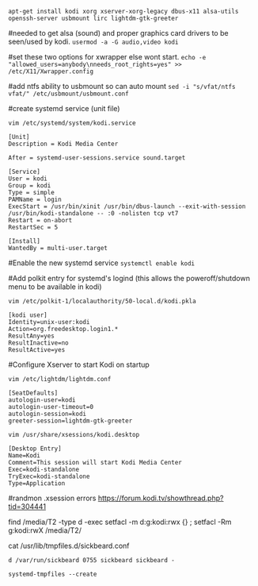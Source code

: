 `apt-get install kodi xorg xserver-xorg-legacy dbus-x11 alsa-utils openssh-server usbmount lirc lightdm-gtk-greeter`

#needed to get alsa (sound) and proper graphics card drivers to be seen/used by kodi.
`usermod -a -G audio,video kodi`

#set these two options for xwrapper else wont start.
`echo -e "allowed_users=anybody\nneeds_root_rights=yes" >> /etc/X11/Xwrapper.config`

#add ntfs ability to usbmount so can auto mount
`sed -i "s/vfat/ntfs vfat/" /etc/usbmount/usbmount.conf`

#create systemd service (unit file)

`vim /etc/systemd/system/kodi.service`

```
[Unit]
Description = Kodi Media Center

After = systemd-user-sessions.service sound.target

[Service]
User = kodi
Group = kodi
Type = simple
PAMName = login
ExecStart = /usr/bin/xinit /usr/bin/dbus-launch --exit-with-session /usr/bin/kodi-standalone -- :0 -nolisten tcp vt7
Restart = on-abort
RestartSec = 5

[Install]
WantedBy = multi-user.target
```

#Enable the new systemd service
`systemctl enable kodi`

#Add polkit entry for systemd's logind (this allows the poweroff/shutdown menu to be available in kodi)

`vim /etc/polkit-1/localauthority/50-local.d/kodi.pkla`

```
[kodi user]
Identity=unix-user:kodi
Action=org.freedesktop.login1.*
ResultAny=yes
ResultInactive=no
ResultActive=yes
```

#Configure Xserver to start Kodi on startup

`vim /etc/lightdm/lightdm.conf`

```
[SeatDefaults]
autologin-user=kodi
autologin-user-timeout=0
autologin-session=kodi
greeter-session=lightdm-gtk-greeter
```

`vim /usr/share/xsessions/kodi.desktop`

```
[Desktop Entry]
Name=Kodi
Comment=This session will start Kodi Media Center
Exec=kodi-standalone
TryExec=kodi-standalone
Type=Application
```

#randmon .xsession errors
https://forum.kodi.tv/showthread.php?tid=304441


find /media/T2 -type d -exec setfacl -m d:g:kodi:rwx {} \;
setfacl -Rm g:kodi:rwX /media/T2/

cat /usr/lib/tmpfiles.d/sickbeard.conf
```
d /var/run/sickbeard 0755 sickbeard sickbeard -
```

```
systemd-tmpfiles --create
```

